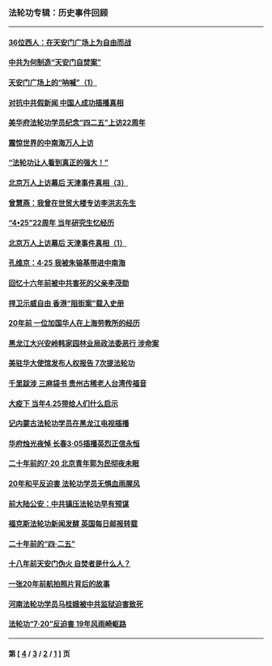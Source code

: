 ### 法轮功专辑：历史事件回顾
---
#### [36位西人：在天安门广场上为自由而战](../../pages/nf5793/n13390029.md?12300430) 
#### [中共为何制造“天安门自焚案”](../../pages/nf5793/n13183270.md?12300430) 
#### [天安门广场上的“呐喊”（1）](../../pages/nf5793/n13105277.md?12300430) 
#### [对抗中共假新闻 中国人成功插播真相](../../pages/nf5793/n12910618.md?12300430) 
#### [美华府法轮功学员纪念“四二五”上访22周年](../../pages/nf5793/n12904445.md?12300430) 
#### [震惊世界的中南海万人上访](../../pages/nf5793/n12903976.md?12300430) 
#### [“法轮功让人看到真正的强大！”](../../pages/nf5793/n12903195.md?12300430) 
#### [北京万人上访幕后 天津事件真相（3）](../../pages/nf5793/n12902807.md?12300430) 
#### [曾慧燕：我曾在世贸大楼专访李洪志先生](../../pages/nf5793/n12898729.md?12300430) 
#### [“4•25”22周年 当年研究生忆经历](../../pages/nf5793/n12894152.md?12300430) 
#### [北京万人上访幕后 天津事件真相（1）](../../pages/nf5793/n12885174.md?12300430) 
#### [孔维京：4·25 我被朱镕基带进中南海](../../pages/nf5793/n12864987.md?12300430) 
#### [回忆十六年前被中共害死的父亲李茂勋](../../pages/nf5793/n12880270.md?12300430) 
#### [捍卫示威自由 香港“阻街案”载入史册](../../pages/nf5793/n12811245.md?12300430) 
#### [20年前 一位加国华人在上海劳教所的经历](../../pages/nf5793/n12707932.md?12300430) 
#### [黑龙江大兴安岭韩家园林业局政法委恶行 涉命案](../../pages/nf5793/n12622815.md?12300430) 
#### [美驻华大使馆发布人权报告 7次提法轮功](../../pages/nf5793/n12520541.md?12300430) 
#### [千里跋涉 三麻袋书 贵州古稀老人台湾传福音](../../pages/nf5793/n12198750.md?12300430) 
#### [大疫下 当年4.25带给人们什么启示](../../pages/nf5793/n12058565.md?12300430) 
#### [记内蒙古法轮功学员在黑龙江电视插播](../../pages/nf5793/n11699194.md?12300430) 
#### [华府烛光夜悼 长春3·05插播英烈正信永恒](../../pages/nf5793/n11397432.md?12300430) 
#### [二十年前的7·20 北京青年郭为民彻夜未眠](../../pages/nf5793/n11354195.md?12300430) 
#### [20年和平反迫害 法轮功学员无惧血雨腥风](../../pages/nf5793/n11348279.md?12300430) 
#### [前大陆公安：中共镇压法轮功早有预谋](../../pages/nf5793/n11352168.md?12300430) 
#### [福克斯法轮功新闻发酵  英国每日邮报转载](../../pages/nf5793/n11285952.md?12300430) 
#### [二十年前的“四·二五”](../../pages/nf5793/n11207639.md?12300430) 
#### [十八年前天安门伪火 自焚者是什么人？](../../pages/nf5793/n10996556.md?12300430) 
#### [一张20年前航拍照片背后的故事](../../pages/nf5793/n10693797.md?12300430) 
#### [河南法轮功学员马桂娥被中共监狱迫害致死](../../pages/nf5793/n10684974.md?12300430) 
#### [法轮功“7‧20”反迫害 19年风雨崎岖路](../../pages/nf5793/n10570834.md?12300430) 

---
#### 第 [ [4](./4.md?12300430) / [3](./3.md?12300430) / [2](./2.md?12300430) / [1](./1.md?12300430) ] 页
